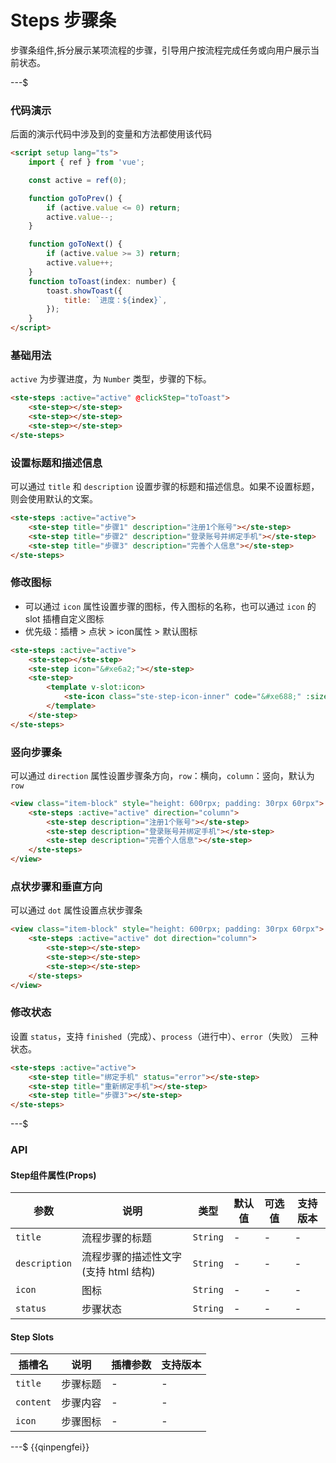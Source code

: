 # Steps 步骤条

步骤条组件,拆分展示某项流程的步骤，引导用户按流程完成任务或向用户展示当前状态。

---$

### 代码演示

后面的演示代码中涉及到的变量和方法都使用该代码

```html
<script setup lang="ts">
    import { ref } from 'vue';

    const active = ref(0);

    function goToPrev() {
        if (active.value <= 0) return;
        active.value--;
    }

    function goToNext() {
        if (active.value >= 3) return;
        active.value++;
    }
    function toToast(index: number) {
        toast.showToast({
            title: `进度：${index}`,
        });
    }
</script>
```

### 基础用法

`active` 为步骤进度，为 `Number` 类型，步骤的下标。

```html
<ste-steps :active="active" @clickStep="toToast">
    <ste-step></ste-step>
    <ste-step></ste-step>
    <ste-step></ste-step>
</ste-steps>
```

### 设置标题和描述信息

可以通过 `title` 和 `description` 设置步骤的标题和描述信息。如果不设置标题，则会使用默认的文案。

```html
<ste-steps :active="active">
    <ste-step title="步骤1" description="注册1个账号"></ste-step>
    <ste-step title="步骤2" description="登录账号并绑定手机"></ste-step>
    <ste-step title="步骤3" description="完善个人信息"></ste-step>
</ste-steps>
```

### 修改图标

-   可以通过 `icon` 属性设置步骤的图标，传入图标的名称，也可以通过 `icon` 的 slot 插槽自定义图标
-   优先级：插槽 > 点状 > icon属性 > 默认图标

```html
<ste-steps :active="active">
    <ste-step></ste-step>
    <ste-step icon="&#xe6a2;"></ste-step>
    <ste-step>
        <template v-slot:icon>
            <ste-icon class="ste-step-icon-inner" code="&#xe688;" :size="40" color="red"></ste-icon>
        </template>
    </ste-step>
</ste-steps>
```

### 竖向步骤条

可以通过 `direction` 属性设置步骤条方向，`row`：横向，`column`：竖向，默认为`row`

```html
<view class="item-block" style="height: 600rpx; padding: 30rpx 60rpx">
    <ste-steps :active="active" direction="column">
        <ste-step description="注册1个账号"></ste-step>
        <ste-step description="登录账号并绑定手机"></ste-step>
        <ste-step description="完善个人信息"></ste-step>
    </ste-steps>
</view>
```

### 点状步骤和垂直方向

可以通过 `dot` 属性设置点状步骤条

```html
<view class="item-block" style="height: 600rpx; padding: 30rpx 60rpx">
    <ste-steps :active="active" dot direction="column">
        <ste-step></ste-step>
        <ste-step></ste-step>
        <ste-step></ste-step>
    </ste-steps>
</view>
```

### 修改状态

设置 `status`，支持 `finished`（完成）、`process`（进行中）、`error`（失败） 三种状态。

```html
<ste-steps :active="active">
    <ste-step title="绑定手机" status="error"></ste-step>
    <ste-step title="重新绑定手机"></ste-step>
    <ste-step title="步骤3"></ste-step>
</ste-steps>
```

---$

### API

<!-- props -->

#### Step组件属性(Props)

| 参数          | 说明                                 | 类型     | 默认值 | 可选值 | 支持版本 |
| ------------- | ------------------------------------ | -------- | ------ | ------ | -------- |
| `title`       | 流程步骤的标题                       | `String` | -      | -      | -        |
| `description` | 流程步骤的描述性文字(支持 html 结构) | `String` | -      | -      | -        |
| `icon`        | 图标                                 | `String` | -      | -      | -        |
| `status`      | 步骤状态                             | `String` | -      | -      | -        |

#### Step Slots

| 插槽名    | 说明     | 插槽参数 | 支持版本 |
| --------- | -------- | -------- | -------- |
| `title`   | 步骤标题 | -        | -        |
| `content` | 步骤内容 | -        | -        |
| `icon`    | 步骤图标 | -        | -        |

---$
{{qinpengfei}}

